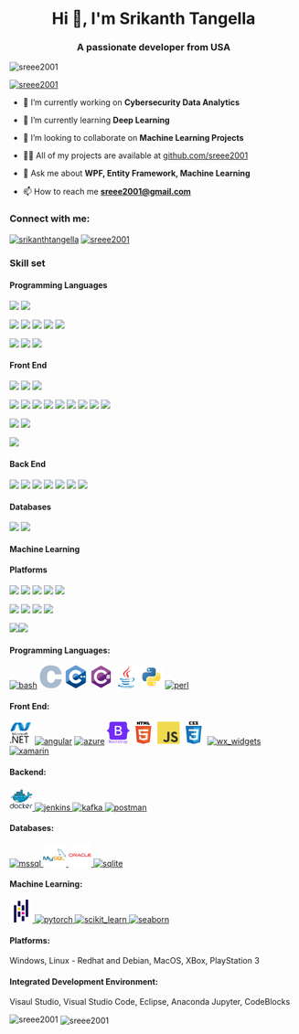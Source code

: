 <!--
**sreee2001/sreee2001** is a ✨ _special_ ✨ repository because its `README.md` (this file) appears on your GitHub profile.

Here are some ideas to get you started:

- 🔭 I’m currently working on ...
- 🌱 I’m currently learning ...
- 👯 I’m looking to collaborate on ...
- 🤔 I’m looking for help with ...
- 💬 Ask me about ...
- 📫 How to reach me: ...
- 😄 Pronouns: ...
- ⚡ Fun fact: ...
-->
<h1 align="center">Hi 👋, I'm Srikanth Tangella</h1>
<h3 align="center">A passionate developer from USA</h3>

<p align="left"> <img src="https://komarev.com/ghpvc/?username=sreee2001&label=Profile%20views&color=0e75b6&style=flat" alt="sreee2001" /> </p>

<p align="left"> <a href="https://github.com/ryo-ma/github-profile-trophy"><img src="https://github-profile-trophy.vercel.app/?username=sreee2001" alt="sreee2001" /></a> </p>

- 🔭 I’m currently working on **Cybersecurity Data Analytics**

- 🌱 I’m currently learning **Deep Learning**

- 👯 I’m looking to collaborate on **Machine Learning Projects**

- 👨‍💻 All of my projects are available at [github.com/sreee2001](https://github.com/sreee2001)

- 💬 Ask me about **WPF, Entity Framework, Machine Learning**

- 📫 How to reach me **sreee2001@gmail.com**

### Connect with me:
  <p align="left">
    <a href="https://linkedin.com/in/srikanthtangella" target="blank"><img align="center" src="https://raw.githubusercontent.com/rahuldkjain/github-profile-readme-generator/master/src/images/icons/Social/linked-in-alt.svg" alt="srikanthtangella" height="30" width="40" /></a>
    <a href="https://www.leetcode.com/sreee2001" target="blank"><img align="center" src="https://raw.githubusercontent.com/rahuldkjain/github-profile-readme-generator/master/src/images/icons/Social/leet-code.svg" alt="sreee2001" height="30" width="40" /></a>
  </p>

### Skill set

#### Programming Languages
<img src="https://img.shields.io/badge/C%23-Advanced-blue" > <img src="https://img.shields.io/badge/C++-Advanced-blue" >

<img src="https://img.shields.io/badge/C-Intermediate-orange" > <img src="https://img.shields.io/badge/Java-Intermediate-orange" > <img src="https://img.shields.io/badge/Python-Intermediate-orange" > <img src="https://img.shields.io/badge/Bash-Intermediate-orange" > <img src="https://img.shields.io/badge/Powershell-Intermediate-orange" > 

<img src="https://img.shields.io/badge/Perl-Proficient-yellow" > <img src="https://img.shields.io/badge/LUA-Proficient-yellow" > <img src="https://img.shields.io/badge/TCL%2FTK-Proficient-yellow" > 

#### Front End
<img src="https://img.shields.io/badge/DotNet_Framework-Advanced-blue" > <img src="https://img.shields.io/badge/DotNet_Core-Advanced-blue" > <img src="https://img.shields.io/badge/WPF-Advanced-blue" >

<img src="https://img.shields.io/badge/C++_DirectX-Intermediate-orange" > <img src="https://img.shields.io/badge/Angular-Intermediate-orange" > <img src="https://img.shields.io/badge/Azure-Intermediate-orange" >
<img src="https://img.shields.io/badge/Bootstrap-Intermediate-orange" > <img src="https://img.shields.io/badge/HTML5-Intermediate-orange" > <img src="https://img.shields.io/badge/CSS_3-Intermediate-orange" >
<img src="https://img.shields.io/badge/Xamarin-Intermediate-orange" > <img src="https://img.shields.io/badge/MaUI-Intermediate-orange" > <img src="https://img.shields.io/badge/VisualC++-Intermediate-orange" >

<img src="https://img.shields.io/badge/Cocoa-Intermediate-orange" > <img src="https://img.shields.io/badge/Swift-Intermediate-orange" >

<img src="https://img.shields.io/badge/WxWidgets-Proficient-yellow" > 

#### Back End
<img src="https://img.shields.io/badge/C++/STL-Advanced-blue" > <img src="https://img.shields.io/badge/Web_API-Advanced-blue" > <img src="https://img.shields.io/badge/Rest_API-Advanced-blue" > <img src="https://img.shields.io/badge/Docker-Intermediate-orange" > <img src="https://img.shields.io/badge/Jenkins-Intermediate-orange" > <img src="https://img.shields.io/badge/Kafka-Intermediate-orange" > <img src="https://img.shields.io/badge/Postman-Intermediate-orange" >

#### Databases
<img src="https://img.shields.io/badge/EntityFramework-Advanced-blue" > <img src="https://img.shields.io/badge/EF_CodeFirst-Advanced-blue" >

#### Machine Learning

#### Platforms
<img src="https://img.shields.io/badge/Windows-Advanced-blue" > <img src="https://img.shields.io/badge/Linux-Intermediate-orange" > <img src="https://img.shields.io/badge/MacOS-Intermediate-orange" > <img src="https://img.shields.io/badge/XBox-Intermediate-orange" > <img src="https://img.shields.io/badge/Playstation3-Proficient-yellow" >


 




<img src="https://img.shields.io/badge/Python-Intermediate-orange" > <img src="https://img.shields.io/badge/Java-Intermediate-orange" >
<img src="https://img.shields.io/badge/Python-Intermediate-orange" > <img src="https://img.shields.io/badge/Java-Intermediate-orange" >

<img src="https://img.shields.io/badge/Perl-Proficient-yellow" ><img src="https://img.shields.io/badge/LUA-Proficient-yellow" >

<!-- <img src="https://img.shields.io/badge/C%23-Advanced-blue?style=for-the-badge&logo=c%23&logoColor=white" alt="CSharp Proficiency"> -->
<!--<img src="https://img.shields.io/badge/C++-Advanced-blue?style=for-the-badge&logo=c++&logoColor=white" alt="C++ Proficiency"> -->
<!--
*   C\#: <img src="https://img.shields.io/badge/CSharp-Advanced-blue?style=for-the-badge&logo=csharp&logoColor=white" alt="CSharp Proficiency">
*   Python: <img src="https://img.shields.io/badge/Python-Advanced-blue?style=for-the-badge&logo=python&logoColor=white" alt="Python Proficiency">
*   JavaScript: <img src="https://img.shields.io/badge/JavaScript-Proficient-yellow?style=for-the-badge&logo=javascript&logoColor=black" alt="JavaScript Proficiency">
*   Java: <img src="https://img.shields.io/badge/Java-Intermediate-orange?style=for-the-badge&logo=java&logoColor=white" alt="Java Proficiency">

| Language  | Proficiency |
| ------------- | ------------- |
| <a href="https://www.w3schools.com/cs/" target="_blank" rel="noreferrer"><img src="https://raw.githubusercontent.com/devicons/devicon/master/icons/csharp/csharp-original.svg" alt="csharp" width="40" height="40"/></a> | <img src="https://img.shields.io/badge/Advanced-blue?style=for-the-badge&logoColor=white" alt="Proficiency">  
| <a href="https://www.w3schools.com/cpp/" target="_blank" rel="noreferrer"><img src="https://raw.githubusercontent.com/devicons/devicon/master/icons/cplusplus/cplusplus-original.svg" alt="cplusplus" width="40" height="40"/></a> | <img src="https://img.shields.io/badge/Advanced-blue?style=for-the-badge&logoColor=white" alt="Proficiency">

-->

<h4 align="left">Programming Languages:</h4>
  <p align="left">
    <a href="https://www.gnu.org/software/bash/" target="_blank" rel="noreferrer"><img src="https://www.vectorlogo.zone/logos/gnu_bash/gnu_bash-icon.svg" alt="bash" width="40" height="40"/></a>
    <a href="https://www.cprogramming.com/" target="_blank" rel="noreferrer"><img src="https://raw.githubusercontent.com/devicons/devicon/master/icons/c/c-original.svg" alt="c" width="40" height="40"/></a>
    <a href="https://www.w3schools.com/cpp/" target="_blank" rel="noreferrer"><img src="https://raw.githubusercontent.com/devicons/devicon/master/icons/cplusplus/cplusplus-original.svg" alt="cplusplus" width="40" height="40"/></a>
    <a href="https://www.w3schools.com/cs/" target="_blank" rel="noreferrer"><img src="https://raw.githubusercontent.com/devicons/devicon/master/icons/csharp/csharp-original.svg" alt="csharp" width="40" height="40"/></a>
    <a href="https://www.java.com" target="_blank" rel="noreferrer"><img src="https://raw.githubusercontent.com/devicons/devicon/master/icons/java/java-original.svg" alt="java" width="40" height="40"/></a>
    <a href="https://www.python.org" target="_blank" rel="noreferrer"><img src="https://raw.githubusercontent.com/devicons/devicon/master/icons/python/python-original.svg" alt="python" width="40" height="40"/></a>
    <a href="https://www.perl.org/" target="_blank" rel="noreferrer"><img src="https://api.iconify.design/logos-perl.svg" alt="perl" width="40" height="40"/></a>
  </p>
<h4 align="left">Front End:</h4>
  <p align="left">
    <a href="https://dotnet.microsoft.com/" target="_blank" rel="noreferrer"><img src="https://raw.githubusercontent.com/devicons/devicon/master/icons/dot-net/dot-net-original-wordmark.svg" alt="dotnet" width="40" height="40"/></a>
    <a href="https://angular.io" target="_blank" rel="noreferrer"><img src="https://angular.io/assets/images/logos/angular/angular.svg" alt="angular" width="40" height="40"/></a>
    <a href="https://azure.microsoft.com/en-in/" target="_blank" rel="noreferrer"><img src="https://www.vectorlogo.zone/logos/microsoft_azure/microsoft_azure-icon.svg" alt="azure" width="40" height="40"/></a>
    <a href="https://getbootstrap.com" target="_blank" rel="noreferrer"><img src="https://raw.githubusercontent.com/devicons/devicon/master/icons/bootstrap/bootstrap-plain-wordmark.svg" alt="bootstrap" width="40" height="40"/></a>
    <a href="https://www.w3.org/html/" target="_blank" rel="noreferrer"><img src="https://raw.githubusercontent.com/devicons/devicon/master/icons/html5/html5-original-wordmark.svg" alt="html5" width="40" height="40"/></a>
    <a href="https://developer.mozilla.org/en-US/docs/Web/JavaScript" target="_blank" rel="noreferrer"><img src="https://raw.githubusercontent.com/devicons/devicon/master/icons/javascript/javascript-original.svg" alt="javascript" width="40" height="40"/></a>
    <a href="https://www.w3schools.com/css/" target="_blank" rel="noreferrer"><img src="https://raw.githubusercontent.com/devicons/devicon/master/icons/css3/css3-original-wordmark.svg" alt="css3" width="40" height="40"/></a>
    <a href="https://www.wxwidgets.org/" target="_blank" rel="noreferrer"><img src="https://upload.wikimedia.org/wikipedia/commons/b/bb/WxWidgets.svg" alt="wx_widgets" width="40" height="40"/></a>
    <a href="https://dotnet.microsoft.com/apps/xamarin" target="_blank" rel="noreferrer"><img src="https://raw.githubusercontent.com/detain/svg-logos/780f25886640cef088af994181646db2f6b1a3f8/svg/xamarin.svg" alt="xamarin" width="40" height="40"/></a>
  </p>
<h4 align="left">Backend:</h4>
  <p align="left">
    <a href="https://www.docker.com/" target="_blank" rel="noreferrer">
      <img src="https://raw.githubusercontent.com/devicons/devicon/master/icons/docker/docker-original-wordmark.svg" alt="docker" width="40" height="40"/>
    </a>
    <a href="https://www.jenkins.io" target="_blank" rel="noreferrer">
      <img src="https://www.vectorlogo.zone/logos/jenkins/jenkins-icon.svg" alt="jenkins" width="40" height="40"/>
    </a>
    <a href="https://kafka.apache.org/" target="_blank" rel="noreferrer">
      <img src="https://www.vectorlogo.zone/logos/apache_kafka/apache_kafka-icon.svg" alt="kafka" width="40" height="40"/>
    </a>
    <a href="https://postman.com" target="_blank" rel="noreferrer">
      <img src="https://www.vectorlogo.zone/logos/getpostman/getpostman-icon.svg" alt="postman" width="40" height="40"/>
    </a>
  </p>
<h4 align="left">Databases:</h4>
  <p align="left">
    <a href="https://www.microsoft.com/en-us/sql-server" target="_blank" rel="noreferrer">
      <img src="https://www.svgrepo.com/show/303229/microsoft-sql-server-logo.svg" alt="mssql" width="40" height="40"/>
    </a>
    <a href="https://www.mysql.com/" target="_blank" rel="noreferrer">
      <img src="https://raw.githubusercontent.com/devicons/devicon/master/icons/mysql/mysql-original-wordmark.svg" alt="mysql" width="40" height="40"/>
    </a>
    <a href="https://www.oracle.com/" target="_blank" rel="noreferrer">
      <img src="https://raw.githubusercontent.com/devicons/devicon/master/icons/oracle/oracle-original.svg" alt="oracle" width="40" height="40"/>
    </a>
    <a href="https://www.sqlite.org/" target="_blank" rel="noreferrer">
      <img src="https://www.vectorlogo.zone/logos/sqlite/sqlite-icon.svg" alt="sqlite" width="40" height="40"/>
    </a>
  </p>
<h4 align="left">Machine Learning:</h4>
  <p align="left">
    <a href="https://pandas.pydata.org/" target="_blank" rel="noreferrer">
      <img src="https://raw.githubusercontent.com/devicons/devicon/2ae2a900d2f041da66e950e4d48052658d850630/icons/pandas/pandas-original.svg" alt="pandas" width="40" height="40"/>
    </a>
    <a href="https://pytorch.org/" target="_blank" rel="noreferrer">
      <img src="https://www.vectorlogo.zone/logos/pytorch/pytorch-icon.svg" alt="pytorch" width="40" height="40"/>
    </a>
    <a href="https://scikit-learn.org/" target="_blank" rel="noreferrer">
      <img src="https://upload.wikimedia.org/wikipedia/commons/0/05/Scikit_learn_logo_small.svg" alt="scikit_learn" width="40" height="40"/>
    </a>
    <a href="https://seaborn.pydata.org/" target="_blank" rel="noreferrer">
      <img src="https://seaborn.pydata.org/_images/logo-mark-lightbg.svg" alt="seaborn" width="40" height="40"/>
    </a>
  </p>
<h4 align="left">Platforms:</h4>
  <p align="left">
    Windows, Linux - Redhat and Debian, MacOS, XBox, PlayStation 3
  </p>
<h4 align="left">Integrated Development Environment:</h4>
  <p align="left">
    Visaul Studio, Visual Studio Code, Eclipse, Anaconda Jupyter, CodeBlocks
  </p>

<p><img align="left" src="https://github-readme-stats.vercel.app/api/top-langs?username=sreee2001&show_icons=true&locale=en&layout=compact" alt="sreee2001" /></p>

<p>&nbsp;<img align="center" src="https://github-readme-stats.vercel.app/api?username=sreee2001&show_icons=true&locale=en" alt="sreee2001" /></p>

<!--
<p><img align="center" src="https://github-readme-streak-stats.herokuapp.com/?user=sreee2001&" alt="sreee2001" /></p>
-->
